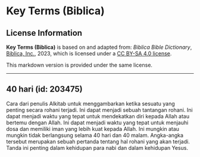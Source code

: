# Key Terms (Biblica)

## License Information

**Key Terms (Biblica)** is based on and adapted from: _Biblica Bible Dictionary_, [Biblica, Inc.](https://www.biblica.com/), 2023, which is licensed under a [CC BY-SA 4.0 license](https://creativecommons.org/licenses/by-sa/4.0/legalcode.en).

This markdown version is provided under the same license.



--------------------------------

## 40 hari (id: 203475)

Cara dari penulis Alkitab untuk menggambarkan ketika sesuatu yang penting secara rohani terjadi. Ini dapat menjadi sebuah tantangan rohani. Ini dapat menjadi waktu yang tepat untuk mendekatkan diri kepada Allah atau bertemu dengan Allah. Ini dapat menjadi waktu yang tepat untuk menjauhi dosa dan memiliki iman yang lebih kuat kepada Allah. Ini mungkin atau mungkin tidak berlangsung selama 40 hari dan 40 malam. Angka\-angka tersebut merupakan sebuah pertanda tentang hal rohani yang akan terjadi. Tanda ini penting dalam kehidupan para nabi dan dalam kehidupan Yesus.


